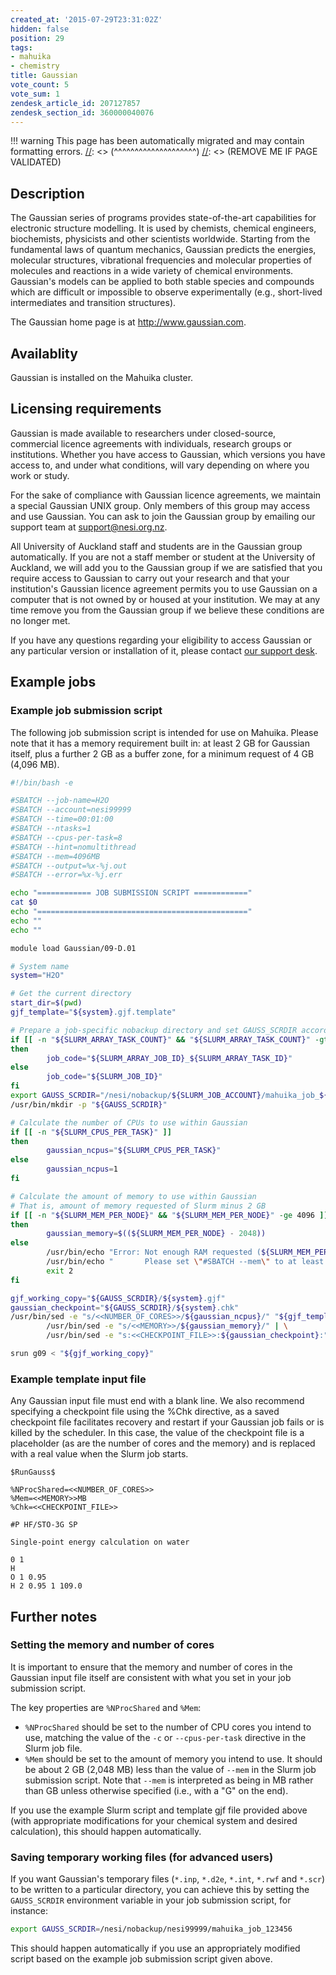 ```yaml
---
created_at: '2015-07-29T23:31:02Z'
hidden: false
position: 29
tags:
- mahuika
- chemistry
title: Gaussian
vote_count: 5
vote_sum: 1
zendesk_article_id: 207127857
zendesk_section_id: 360000040076
---
```




[//]: <> (REMOVE ME IF PAGE VALIDATED)
[//]: <> (vvvvvvvvvvvvvvvvvvvv)
!!! warning
    This page has been automatically migrated and may contain formatting errors.
[//]: <> (^^^^^^^^^^^^^^^^^^^^)
[//]: <> (REMOVE ME IF PAGE VALIDATED)

<!-- The above lines, specifying the category, section and title, must be
present and always comprising the first three lines of the article. -->

## Description

The Gaussian series of programs provides state-of-the-art capabilities
for electronic structure modelling. It is used by chemists, chemical
engineers, biochemists, physicists and other scientists worldwide.
Starting from the fundamental laws of quantum mechanics, Gaussian
predicts the energies, molecular structures, vibrational frequencies and
molecular properties of molecules and reactions in a wide variety of
chemical environments. Gaussian's models can be applied to both stable
species and compounds which are difficult or impossible to observe
experimentally (e.g., short-lived intermediates and transition
structures).

The Gaussian home page is at <http://www.gaussian.com>.

## Availablity

Gaussian is installed on the Mahuika cluster.

## Licensing requirements

Gaussian is made available to researchers under closed-source,
commercial licence agreements with individuals, research groups or
institutions. Whether you have access to Gaussian, which versions you
have access to, and under what conditions, will vary depending on where
you work or study.

For the sake of compliance with Gaussian licence agreements, we maintain
a special Gaussian UNIX group. Only members of this group may access and
use Gaussian. You can ask to join the Gaussian group by emailing our
support team at
[support@nesi.org.nz](mailto:support@nesi.org.nz?subject=Request%20to%20join%20the%20Gaussian%20group).

All University of Auckland staff and students are in the Gaussian group
automatically. If you are not a staff member or student at the
University of Auckland, we will add you to the Gaussian group if we are
satisfied that you require access to Gaussian to carry out your research
and that your institution's Gaussian licence agreement permits you to
use Gaussian on a computer that is not owned by or housed at your
institution. We may at any time remove you from the Gaussian group if we
believe these conditions are no longer met.

If you have any questions regarding your eligibility to access Gaussian
or any particular version or installation of it, please contact [our
support desk](mailto:support@nesi.org.nz).

## Example jobs

### Example job submission script

The following job submission script is intended for use on Mahuika.
Please note that it has a memory requirement built in: at least 2 GB for
Gaussian itself, plus a further 2 GB as a buffer zone, for a minimum
request of 4 GB (4,096 MB).

``` bash
#!/bin/bash -e

#SBATCH --job-name=H2O
#SBATCH --account=nesi99999
#SBATCH --time=00:01:00
#SBATCH --ntasks=1
#SBATCH --cpus-per-task=8
#SBATCH --hint=nomultithread
#SBATCH --mem=4096MB
#SBATCH --output=%x-%j.out
#SBATCH --error=%x-%j.err

echo "============ JOB SUBMISSION SCRIPT ============"
cat $0
echo "==============================================="
echo ""
echo ""

module load Gaussian/09-D.01

# System name
system="H2O"

# Get the current directory
start_dir=$(pwd)
gjf_template="${system}.gjf.template"

# Prepare a job-specific nobackup directory and set GAUSS_SCRDIR accordingly
if [[ -n "${SLURM_ARRAY_TASK_COUNT}" && "${SLURM_ARRAY_TASK_COUNT}" -gt 1 ]]
then
        job_code="${SLURM_ARRAY_JOB_ID}_${SLURM_ARRAY_TASK_ID}"
else
        job_code="${SLURM_JOB_ID}"
fi
export GAUSS_SCRDIR="/nesi/nobackup/${SLURM_JOB_ACCOUNT}/mahuika_job_${job_code}"
/usr/bin/mkdir -p "${GAUSS_SCRDIR}"

# Calculate the number of CPUs to use within Gaussian
if [[ -n "${SLURM_CPUS_PER_TASK}" ]]
then
        gaussian_ncpus="${SLURM_CPUS_PER_TASK}"
else
        gaussian_ncpus=1
fi

# Calculate the amount of memory to use within Gaussian
# That is, amount of memory requested of Slurm minus 2 GB
if [[ -n "${SLURM_MEM_PER_NODE}" && "${SLURM_MEM_PER_NODE}" -ge 4096 ]]
then
        gaussian_memory=$((${SLURM_MEM_PER_NODE} - 2048))
else
        /usr/bin/echo "Error: Not enough RAM requested (${SLURM_MEM_PER_NODE})." >&2
        /usr/bin/echo "       Please set \"#SBATCH --mem\" to at least 4096 MB." >&2
        exit 2
fi

gjf_working_copy="${GAUSS_SCRDIR}/${system}.gjf"
gaussian_checkpoint="${GAUSS_SCRDIR}/${system}.chk"
/usr/bin/sed -e "s/<<NUMBER_OF_CORES>>/${gaussian_ncpus}/" "${gjf_template}" | \
        /usr/bin/sed -e "s/<<MEMORY>>/${gaussian_memory}/" | \
        /usr/bin/sed -e "s:<<CHECKPOINT_FILE>>:${gaussian_checkpoint}:" > "${gjf_working_copy}"

srun g09 < "${gjf_working_copy}"
```

### Example template input file

Any Gaussian input file must end with a blank line. We also recommend
specifying a checkpoint file using the %Chk directive, as a saved
checkpoint file facilitates recovery and restart if your Gaussian job
fails or is killed by the scheduler. In this case, the value of the
checkpoint file is a placeholder (as are the number of cores and the
memory) and is replaced with a real value when the Slurm job starts.

``` sl
$RunGauss$

%NProcShared=<<NUMBER_OF_CORES>>
%Mem=<<MEMORY>>MB
%Chk=<<CHECKPOINT_FILE>>

#P HF/STO-3G SP

Single-point energy calculation on water

0 1
H
O 1 0.95
H 2 0.95 1 109.0
```

## Further notes

### Setting the memory and number of cores

It is important to ensure that the memory and number of cores in the
Gaussian input file itself are consistent with what you set in your job
submission script.

The key properties are `%NProcShared` and `%Mem`:

-   `%NProcShared` should be set to the number of CPU cores you intend
    to use, matching the value of the `-c` or `--cpus-per-task`
    directive in the Slurm job file.
-   `%Mem` should be set to the amount of memory you intend to use. It
    should be about 2 GB (2,048 MB) less than the value of `--mem` in
    the Slurm job submission script. Note that `--mem` is interpreted as
    being in MB rather than GB unless otherwise specified (i.e., with a
    "G" on the end).

If you use the example Slurm script and template gjf file provided above
(with appropriate modifications for your chemical system and desired
calculation), this should happen automatically.

### Saving temporary working files (for advanced users)

If you want Gaussian's temporary files (`*.inp`, `*.d2e`, `*.int`,
`*.rwf` and `*.scr`) to be written to a particular directory, you can
achieve this by setting the `GAUSS_SCRDIR` environment variable in your
job submission script, for instance:

``` bash
export GAUSS_SCRDIR=/nesi/nobackup/nesi99999/mahuika_job_123456
```

This should happen automatically if you use an appropriately modified
script based on the example job submission script given above.
